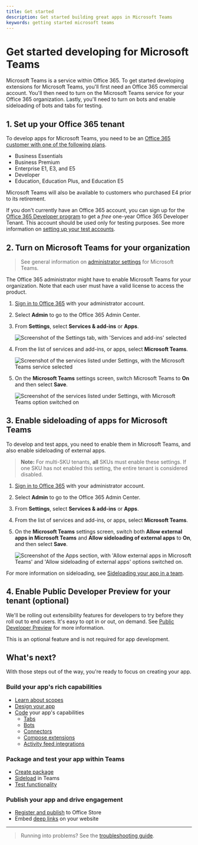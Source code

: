 ```yaml
---
title: Get started
description: Get started building great apps in Microsoft Teams
keywords: getting started microsoft teams
---
```


# Get started developing for Microsoft Teams

Microsoft Teams is a service within Office 365. To get started developing extensions for Microsoft Teams, you'll first need an Office 365 commercial account. You'll then need to turn on the Microsoft Teams service for your Office 365 organization. Lastly, you'll need to turn on bots and enable sideloading of bots and tabs for testing.

## 1. Set up your Office 365 tenant

To develop apps for Microsoft Teams, you need to be an [Office 365 customer with one of the following plans](https://products.office.com/en-us/business/compare-more-office-365-for-business-plans).

* Business Essentials
* Business Premium
* Enterprise E1, E3, and E5
* Developer
* Education, Education Plus, and Education E5

Microsoft Teams will also be available to customers who purchased E4 prior to its retirement.

If you don't currently have an Office 365 account, you can sign up for the [Office 365 Developer program](https://dev.office.com/devprogram) to get a *free* one-year Office 365 Developer Tenant. This account should be used only for testing purposes.  See more information on [setting up your test accounts](https://support.office.com/en-us/article/Add-users-individually-or-in-bulk-to-Office-365-Admin-Help-1970f7d6-03b5-442f-b385-5880b9c256ec?ui=en-US&rs=en-US&ad=US).

## 2. Turn on Microsoft Teams for your organization

>See general information on [administrator settings](https://support.office.com/article/Administrator-settings-for-Microsoft-Teams-3966a3f5-7e0f-4ea9-a402-41888f455ba2) for Microsoft Teams.

The Office 365 administrator might have to enable Microsoft Teams for your organization. Note that each user must have a valid license to access the product.

1. [Sign in to Office 365](https://portal.office.com) with your administrator account.
2. Select **Admin** to go to the Office 365 Admin Center.
3. From **Settings**, select **Services & add-ins** or **Apps**.

	![Screenshot of the Settings tab, with 'Services and add-ins' selected](~/assets/images/setup_services.png)

4. From the list of services and add-ins, or apps, select **Microsoft Teams**.
 
	![Screenshot of the services listed under Settings, with the Microsoft Teams service selected](~/assets/images/setup_select_teams.png)

5. On the **Microsoft Teams** settings screen, switch Microsoft Teams to **On** and then select **Save**.
 
	![Screenshot of the services listed under Settings, with Microsoft Teams option switched on](~/assets/images/setup/enableteamsandapps.png)

## 3. Enable sideloading of apps for Microsoft Teams

To develop and test apps, you need to enable them in Microsoft Teams, and also enable sideloading of external apps.

>**Note:** For multi-SKU tenants, **all** SKUs must enable these settings. If one SKU has not enabled this setting, the entire tenant is considered disabled.

1. [Sign in to Office 365](https://portal.office.com) with your administrator account.
2. Select **Admin** to go to the Office 365 Admin Center.
3. From **Settings**, select  **Services & add-ins** or **Apps**.
4. From the list of services and add-ins, or apps, select **Microsoft Teams**.
5. On the **Microsoft Teams** settings screen, switch both **Allow external apps in Microsoft Teams** and **Allow sideloading of external apps** to **On**, and then select **Save**.

	![Screenshot of the Apps section, with 'Allow external apps in Microsoft Teams' and 'Allow sideloading of external apps' options switched on.](~/assets/images/setup/enablesideloading.png)

For more information on sideloading, see [Sideloading your app in a team](~/concepts/apps-sideload).

## 4. Enable Public Developer Preview for your tenant (optional) 

We'll be rolling out extensibility features for developers to try before they roll out to end users. It's easy to opt in or out, on demand. See [Public Developer Preview](~/reference/general/developer-preview) for more information.

This is an optional feature and is not required for app development.

## What's next?

With those steps out of the way, you're ready to focus on creating your app.

### Build your app's rich capabilities

* [Learn about scopes](~/concepts/apps/apps-overview)
* [Design your app](~/get-started/design)
* [Code](~/get-started/code) your app's capabilities
  * [Tabs](~/concepts/tabs/tabs-overview)
  * [Bots](~/concepts/bots/bots-overview)
  * [Connectors](~/concepts/connectors)
  * [Compose extensions](~/concepts/compose-extensions)
  * [Activity feed integrations](~/concepts/activity-feed)

### Package and test your app within Teams

* [Create package](~/publishing/apps-package)
* [Sideload](~/concepts/apps-sideload) in Teams
* [Test functionality](~/reference/general/debug)

### Publish your app and drive engagement

* [Register and publish](~/publishing/apps-publish) to Office Store
* Embed [deep links](~/concepts/deep-links) on your website

---

> Running into problems? See the [troubleshooting guide](~/troubleshoot/troubleshoot).
